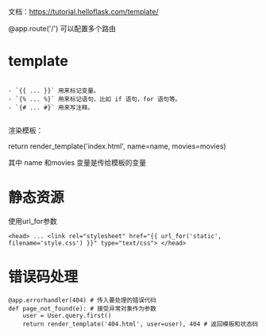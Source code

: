 文档：https://tutorial.helloflask.com/template/


@app.route('/') 可以配置多个路由

# template
```

- `{{ ... }}` 用来标记变量。
- `{% ... %}` 用来标记语句，比如 if 语句，for 语句等。
- `{# ... #}` 用来写注释。


```


渲染模板：

return render_template('index.html', name=name, movies=movies)

其中 name 和movies 变量是传给模板的变量


# 静态资源
使用url_for参数
```
<head> ... <link rel="stylesheet" href="{{ url_for('static', filename='style.css') }}" type="text/css"> </head>
```


# 错误码处理
```
@app.errorhandler(404) # 传入要处理的错误代码 
def page_not_found(e): # 接受异常对象作为参数 
	user = User.query.first() 
	return render_template('404.html', user=user), 404 # 返回模板和状态码
```